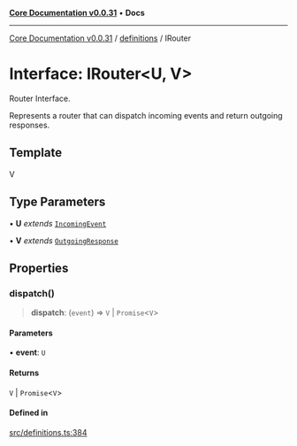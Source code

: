 [**Core Documentation v0.0.31**](../../README.md) • **Docs**

***

[Core Documentation v0.0.31](../../modules.md) / [definitions](../README.md) / IRouter

# Interface: IRouter\<U, V\>

Router Interface.

Represents a router that can dispatch incoming events and return outgoing responses.

## Template

V

## Type Parameters

• **U** *extends* [`IncomingEvent`](../../events/IncomingEvent/classes/IncomingEvent.md)

• **V** *extends* [`OutgoingResponse`](../../events/OutgoingResponse/classes/OutgoingResponse.md)

## Properties

### dispatch()

> **dispatch**: (`event`) => `V` \| `Promise`\<`V`\>

#### Parameters

• **event**: `U`

#### Returns

`V` \| `Promise`\<`V`\>

#### Defined in

[src/definitions.ts:384](https://github.com/stonemjs/core/blob/c4dbb69a8c86aa6134b62f7d9cac7dabb444c749/src/definitions.ts#L384)
